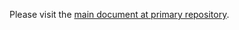 Please visit the [main document at primary repository](https://github.com/watchlonelil/watchlonelil/blob/dev/.github/CODE_OF_CONDUCT.md).
